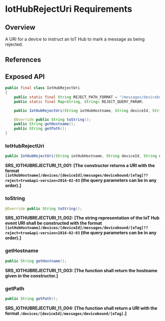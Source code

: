 # IotHubRejectUri Requirements

## Overview

A URI for a device to instruct an IoT Hub to mark a message as being rejected.

## References

## Exposed API

```java
public final class IotHubRejectUri
{
    public static final String REJECT_PATH_FORMAT = "/messages/devicebound/%s";
    public static final Map<String, String> REJECT_QUERY_PARAM;

    public IotHubRejectUri(String iotHubHostname, String deviceId, String eTag);

    @Override public String toString();
    public String getHostname();
    public String getPath();
}
```


### IotHubRejectUri

```java
public IotHubRejectUri(String iotHubHostname, String deviceId, String eTag; 
```

**SRS_IOTHUBREJECTURI_11_001: [**The constructor returns a URI with the format `[iotHubHostname]/devices/[deviceId]/messages/devicebound/[eTag]??reject=true&api-version=2016-02-03` (the query parameters can be in any order).**]**


### toString

```java
@Override public String toString();
```

**SRS_IOTHUBREJECTURI_11_002: [**The string representation of the IoT Hub event URI shall be constructed with the format `[iotHubHostname]/devices/[deviceId]/messages/devicebound/[eTag]??reject=true&api-version=2016-02-03` (the query parameters can be in any order).**]**


### getHostname

```java
public String getHostname();
```

**SRS_IOTHUBREJECTURI_11_003: [**The function shall return the hostname given in the constructor.**]**


### getPath

```java
public String getPath();
```

**SRS_IOTHUBREJECTURI_11_004: [**The function shall return a URI with the format `/devices/[deviceId]/messages/devicebound/[eTag]`.**]**